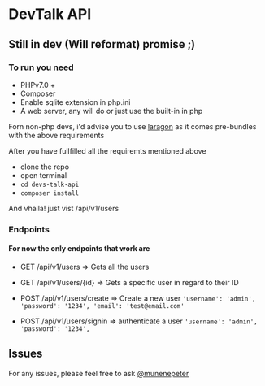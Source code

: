 # DevTalk API


## Still in dev (Will reformat) promise ;)


### To run you need 
 - PHPv7.0 +
 - Composer 
 - Enable sqlite extension in php.ini
 - A web server, any will do or just use the built-in in php

 Forn non-php devs, i'd advise you to use [laragon](https://laragon.org/) as it comes pre-bundles with the above requirements

 After you have fullfilled all the requiremts mentioned above
  - clone the repo
  - open terminal
  - `cd devs-talk-api`
  - `composer install`

And vhalla! just vist /api/v1/users 

 ### Endpoints

 #### For now the only endpoints that work are 
  - GET /api/v1/users  => Gets all the users
  - GET /api/v1/users/{id} => Gets a specific user in regard to their ID

  - POST /api/v1/users/create => Create a new user
  `
  'username': 'admin',
  'password': '1234',
  'email': 'test@email.com'
  `
  - POST /api/v1/users/signin => authenticate a user
`
  'username': 'admin',
  'password': '1234',
`

## Issues
  For any issues, please feel free to ask [@munenepeter](https://github.com/munenepeter)
